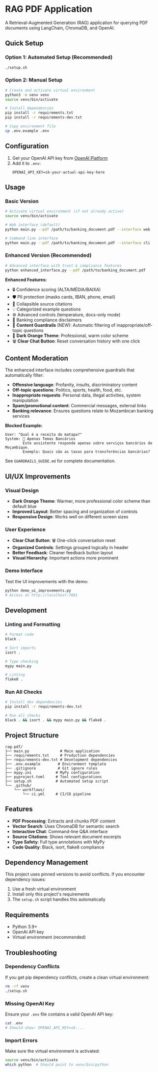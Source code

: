 # RAG PDF Application

A Retrieval-Augmented Generation (RAG) application for querying PDF documents using LangChain, ChromaDB, and OpenAI.

## Quick Setup

### Option 1: Automated Setup (Recommended)
```bash
./setup.sh
```

### Option 2: Manual Setup
```bash
# Create and activate virtual environment
python3 -m venv venv
source venv/bin/activate

# Install dependencies
pip install -r requirements.txt
pip install -r requirements-dev.txt

# Copy environment file
cp .env.example .env
```

## Configuration

1. Get your OpenAI API key from [OpenAI Platform](https://platform.openai.com/api-keys)
2. Add it to `.env`:
   ```
   OPENAI_API_KEY=sk-your-actual-api-key-here
   ```

## Usage

### Basic Version
```bash
# Activate virtual environment (if not already active)
source venv/bin/activate

# Web interface (default)
python main.py --pdf /path/to/banking_document.pdf --interface web

# Command line interface
python main.py --pdf /path/to/banking_document.pdf --interface cli
```

### Enhanced Version (Recommended)
```bash
# Advanced interface with trust & compliance features
python enhanced_interface.py --pdf /path/to/banking_document.pdf
```

**Enhanced Features:**
- 🔒 Confidence scoring (ALTA/MÉDIA/BAIXA)
- 🛡️ PII protection (masks cards, IBAN, phone, email)
- 📄 Collapsible source citations
- 💡 Categorized example questions
- ⚙️ Advanced controls (temperature, docs-only mode)
- 🏦 Banking compliance disclaimers
- 🚫 **Content Guardrails** (NEW): Automatic filtering of inappropriate/off-topic questions
- 🎨 **Dark Orange Theme**: Professional, warm color scheme
- 🗑️ **Clear Chat Button**: Reset conversation history with one click

## Content Moderation

The enhanced interface includes comprehensive guardrails that automatically filter:
- **Offensive language**: Profanity, insults, discriminatory content
- **Off-topic questions**: Politics, sports, health, food, etc.
- **Inappropriate requests**: Personal data, illegal activities, system manipulation
- **Spam/promotional content**: Commercial messages, external links
- **Banking relevance**: Ensures questions relate to Mozambican banking services

**Blocked Example:**
```
User: "Qual é a receita do matapa?"
System: 🏦 Apenas Temas Bancários
        Este assistente responde apenas sobre serviços bancários de Moçambique.
        Exemplo: Quais são as taxas para transferências bancárias?
```

See `GUARDRAILS_GUIDE.md` for complete documentation.

## UI/UX Improvements

### Visual Design
- **Dark Orange Theme**: Warmer, more professional color scheme than default blue
- **Improved Layout**: Better spacing and organization of controls
- **Responsive Design**: Works well on different screen sizes

### User Experience
- **Clear Chat Button**: 🗑️ One-click conversation reset
- **Organized Controls**: Settings grouped logically in header
- **Better Feedback**: Cleaner feedback button layout
- **Visual Hierarchy**: Important actions more prominent

### Demo Interface
Test the UI improvements with the demo:
```bash
python demo_ui_improvements.py
# Access at http://localhost:7861
```

## Development

### Linting and Formatting
```bash
# Format code
black .

# Sort imports
isort .

# Type checking
mypy main.py

# Linting
flake8 .
```

### Run All Checks
```bash
# Install dev dependencies
pip install -r requirements-dev.txt

# Run all checks
black . && isort . && mypy main.py && flake8 .
```

## Project Structure

```
rag-pdf/
├── main.py              # Main application
├── requirements.txt     # Production dependencies
├── requirements-dev.txt # Development dependencies
├── .env.example        # Environment template
├── .gitignore          # Git ignore rules
├── mypy.ini           # MyPy configuration
├── pyproject.toml     # Tool configurations
├── setup.sh           # Automated setup script
└── .github/
    └── workflows/
        └── ci.yml     # CI/CD pipeline
```

## Features

- **PDF Processing**: Extracts and chunks PDF content
- **Vector Search**: Uses ChromaDB for semantic search
- **Interactive Chat**: Command-line Q&A interface
- **Source Citations**: Shows relevant document excerpts
- **Type Safety**: Full type annotations with MyPy
- **Code Quality**: Black, isort, flake8 compliance

## Dependency Management

This project uses pinned versions to avoid conflicts. If you encounter dependency issues:

1. Use a fresh virtual environment
2. Install only this project's requirements
3. The `setup.sh` script handles this automatically

## Requirements

- Python 3.9+
- OpenAI API key
- Virtual environment (recommended)

## Troubleshooting

### Dependency Conflicts
If you get pip dependency conflicts, create a clean virtual environment:
```bash
rm -rf venv
./setup.sh
```

### Missing OpenAI Key
Ensure your `.env` file contains a valid OpenAI API key:
```bash
cat .env
# Should show: OPENAI_API_KEY=sk-...
```

### Import Errors
Make sure the virtual environment is activated:
```bash
source venv/bin/activate
which python  # Should point to venv/bin/python
```